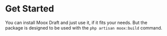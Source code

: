 # Get Started

You can install Moox Draft and just use it, if it fits your needs. But the package is designed to be used with the `php artisan moox:build` command.

